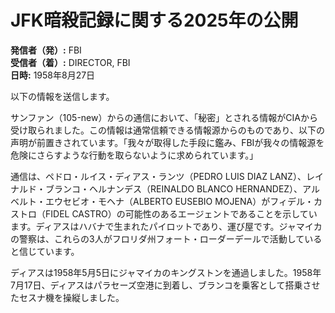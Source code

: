 # JFK暗殺記録に関する2025年の公開

**発信者（発）:** FBI  
**受信者（着）:** DIRECTOR, FBI  
**日時:** 1958年8月27日  

以下の情報を送信します。

サンファン（105-new）からの通信において、「秘密」とされる情報がCIAから受け取られました。この情報は通常信頼できる情報源からのものであり、以下の声明が前置きされています。「我々が取得した手段に鑑み、FBIが我々の情報源を危険にさらすような行動を取らないように求められています。」

通信は、ペドロ・ルイス・ディアス・ランツ（PEDRO LUIS DIAZ LANZ）、レイナルド・ブランコ・ヘルナンデス（REINALDO BLANCO HERNANDEZ）、アルベルト・エウセビオ・モヘナ（ALBERTO EUSEBIO MOJENA）がフィデル・カストロ（FIDEL CASTRO）の可能性のあるエージェントであることを示しています。ディアスはハバナで生まれたパイロットであり、運び屋です。ジャマイカの警察は、これらの3人がフロリダ州フォート・ローダーデールで活動していると信じています。

ディアスは1958年5月5日にジャマイカのキングストンを通過しました。1958年7月17日、ディアスはパラセーズ空港に到着し、ブランコを乗客として搭乗させたセスナ機を操縦しました。